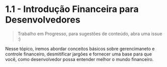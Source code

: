 # 1.1 - Introdução Financeira para Desenvolvedores

> Trabalho em Progresso, para sugestões de conteúdo, abra uma issue :)

Nesse tópico, iremos abordar conceitos básicos sobre gerencimaneto e controle financeiro,
desmitificar jargões e fornecer uma base para que você, como desenvolvedor possa entender melhor o mundo financeiro.
